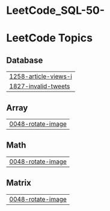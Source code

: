 # LeetCode_SQL-50-
<!---LeetCode Topics Start-->
# LeetCode Topics
## Database
|  |
| ------- |
| [1258-article-views-i](https://github.com/ayhanarashtasin/LeetCode_SQL-50/tree/master/1258-article-views-i) |
| [1827-invalid-tweets](https://github.com/ayhanarashtasin/LeetCode_SQL-50/tree/master/1827-invalid-tweets) |
## Array
|  |
| ------- |
| [0048-rotate-image](https://github.com/ayhanarashtasin/LeetCode_SQL-50/tree/master/0048-rotate-image) |
## Math
|  |
| ------- |
| [0048-rotate-image](https://github.com/ayhanarashtasin/LeetCode_SQL-50/tree/master/0048-rotate-image) |
## Matrix
|  |
| ------- |
| [0048-rotate-image](https://github.com/ayhanarashtasin/LeetCode_SQL-50/tree/master/0048-rotate-image) |
<!---LeetCode Topics End-->